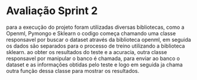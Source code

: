 # Avaliação Sprint 2

para a execução do projeto foram utilizadas diversas bibliotecas, como a Openml, Pymongo e Sklearn
o codigo começa chamando uma classe responsavel por buscar o dataset através da biblioteca openml, em seguida os dados são separados para o processo de treino utilizando a biblioteca sklearn.
ao obter os resultados do teste e a acuracia, outra classe responsavel por manipular o banco é chamada, para enviar ao banco o dataset e as informações obtidas pelo teste
e logo em seguida ja chama outra função dessa classe para mostrar os resultados.
